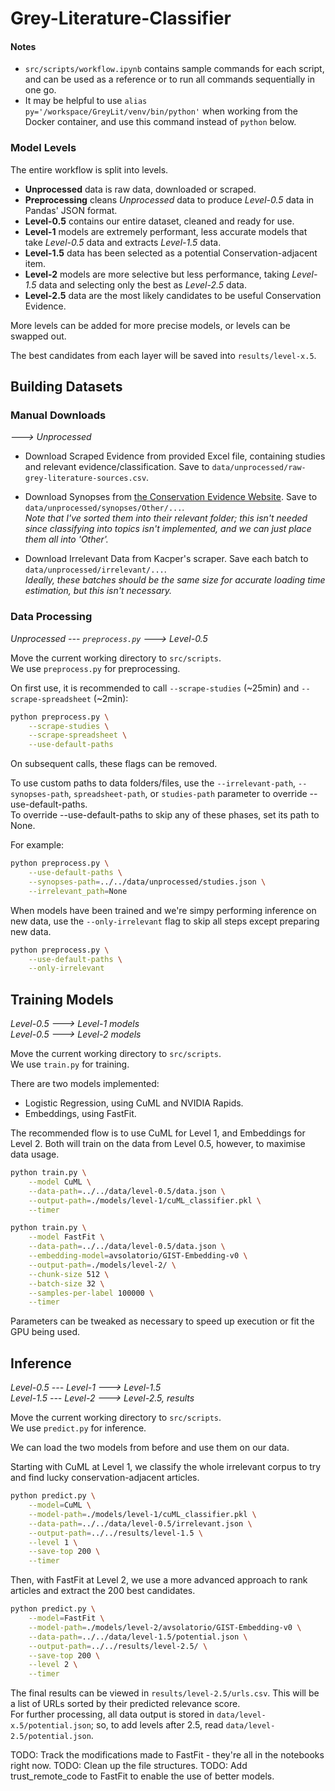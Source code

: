 # Grey-Literature-Classifier

#### Notes
- `src/scripts/workflow.ipynb` contains sample commands for each script, and can be used as a reference or to run all commands sequentially in one go.
- It may be helpful to use `alias py='/workspace/GreyLit/venv/bin/python'` when working from the Docker container, and use this command instead of `python` below.

### Model Levels

The entire workflow is split into levels.

- **Unprocessed** data is raw data, downloaded or scraped.
- **Preprocessing** cleans *Unprocessed* data to produce *Level-0.5* data in Pandas' JSON format.
- **Level-0.5** contains our entire dataset, cleaned and ready for use.
- **Level-1** models are extremely performant, less accurate models that take *Level-0.5* data and extracts *Level-1.5* data.
- **Level-1.5** data has been selected as a potential Conservation-adjacent item.
- **Level-2** models are more selective but less performance, taking *Level-1.5* data and selecting only the best as *Level-2.5* data.
- **Level-2.5** data are the most likely candidates to be useful Conservation Evidence.

More levels can be added for more precise models, or levels can be swapped out.

The best candidates from each layer will be saved into `results/level-x.5`.


## Building Datasets

### Manual Downloads

*---> Unprocessed*

- Download Scraped Evidence from provided Excel file, containing studies and relevant evidence/classification. Save to `data/unprocessed/raw-grey-literature-sources.csv`.

- Download Synopses from [the Conservation Evidence Website](https://www.conservationevidence.com/synopsis/index). Save to `data/unprocessed/synopses/Other/...`.  \
*Note that I've sorted them into their relevant folder; this isn't needed since classifying into topics isn't implemented, and we can just place them all into 'Other'.*

- Download Irrelevant Data from Kacper's scraper. Save each batch to `data/unprocessed/irrelevant/...`.  \
*Ideally, these batches should be the same size for accurate loading time estimation, but this isn't necessary.*


### Data Processing

*Unprocessed --- `preprocess.py` ---> Level-0.5*

Move the current working directory to `src/scripts`.  \
We use `preprocess.py` for preprocessing.

On first use, it is recommended to call `--scrape-studies` (~25min) and `--scrape-spreadsheet` (~2min):
```bash
python preprocess.py \
    --scrape-studies \
    --scrape-spreadsheet \
    --use-default-paths
```

On subsequent calls, these flags can be removed.

To use custom paths to data folders/files, use the `--irrelevant-path`, `--synopses-path`, `spreadsheet-path`, or `studies-path` parameter to override --use-default-paths.  \
To override --use-default-paths to skip any of these phases, set its path to None.

For example:
```bash
python preprocess.py \
    --use-default-paths \
    --synopses-path=../../data/unprocessed/studies.json \
    --irrelevant_path=None
```

When models have been trained and we're simpy performing inference on new data, use the `--only-irrelevant` flag to skip all steps except preparing new data.

```bash
python preprocess.py \
    --use-default-paths \
    --only-irrelevant
```


## Training Models

*Level-0.5 ---> Level-1 models*  \
*Level-0.5 ---> Level-2 models*

Move the current working directory to `src/scripts`.  \
We use `train.py` for training.

There are two models implemented:
 - Logistic Regression, using CuML and NVIDIA Rapids.
 - Embeddings, using FastFit.

The recommended flow is to use CuML for Level 1, and Embeddings for Level 2. Both will train on the data from Level 0.5, however, to maximise data usage.


```bash
python train.py \
    --model CuML \
    --data-path=../../data/level-0.5/data.json \
    --output-path=./models/level-1/cuML_classifier.pkl \
    --timer
```


```bash
python train.py \
    --model FastFit \
    --data-path=../../data/level-0.5/data.json \
    --embedding-model=avsolatorio/GIST-Embedding-v0 \
    --output-path=./models/level-2/ \
    --chunk-size 512 \
    --batch-size 32 \
    --samples-per-label 100000 \
    --timer
```

Parameters can be tweaked as necessary to speed up execution or fit the GPU being used.


## Inference

*Level-0.5 --- Level-1 ---> Level-1.5*  \
*Level-1.5 --- Level-2 ---> Level-2.5, results*

Move the current working directory to `src/scripts`.  \
We use `predict.py` for inference.

We can load the two models from before and use them on our data.

Starting with CuML at Level 1, we classify the whole irrelevant corpus to try and find lucky conservation-adjacent articles.
```bash
python predict.py \
    --model=CuML \
    --model-path=./models/level-1/cuML_classifier.pkl \
    --data-path=../../data/level-0.5/irrelevant.json \
    --output-path=../../results/level-1.5 \
    --level 1 \
    --save-top 200 \
    --timer
```

Then, with FastFit at Level 2, we use a more advanced approach to rank articles and extract the 200 best candidates.
```bash
python predict.py \
    --model=FastFit \
    --model-path=./models/level-2/avsolatorio/GIST-Embedding-v0 \
    --data-path=../../data/level-1.5/potential.json \
    --output-path=../../results/level-2.5/ \
    --save-top 200 \
    --level 2 \
    --timer
```


The final results can be viewed in `results/level-2.5/urls.csv`. This will be a list of URLs sorted by their predicted relevance score.  \
For further processing, all data output is stored in `data/level-x.5/potential.json`; so, to add levels after 2.5, read `data/level-2.5/potential.json`.


TODO: Track the modifications made to FastFit - they're all in the notebooks right now.
TODO: Clean up the file structures.
TODO: Add trust_remote_code to FastFit to enable the use of better models.